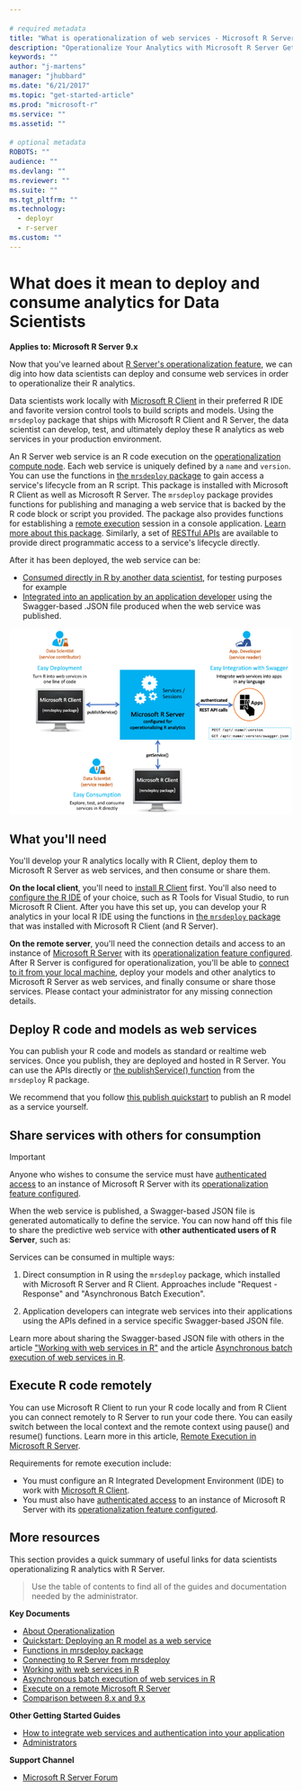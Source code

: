 ```yaml
---

# required metadata
title: "What is operationalization of web services - Microsoft R Server | Microsoft Docs"
description: "Operationalize Your Analytics with Microsoft R Server Get Started"
keywords: ""
author: "j-martens"
manager: "jhubbard"
ms.date: "6/21/2017"
ms.topic: "get-started-article"
ms.prod: "microsoft-r"
ms.service: ""
ms.assetid: ""

# optional metadata
ROBOTS: ""
audience: ""
ms.devlang: ""
ms.reviewer: ""
ms.suite: ""
ms.tgt_pltfrm: ""
ms.technology: 
  - deployr
  - r-server
ms.custom: ""
---
```


# What does it mean to deploy and consume analytics for Data Scientists

**Applies to:  Microsoft R Server 9.x**

Now that you've learned about [R Server's operationalization feature](../deployr-repository-manager/about.md), we can dig into how data scientists can deploy and consume web services in order to operationalize their R analytics.

Data scientists work locally with [Microsoft R Client](../r-client-get-started.md) in their preferred R IDE and favorite version control tools to build scripts and models. Using the `mrsdeploy` package that ships with Microsoft R Client and R Server, the data scientist can develop, test, and ultimately deploy these R analytics as web services in your production environment. 

An R Server web service is an R code execution on the [operationalization compute node](../install/operationalize-r-server-one-box-config.md). Each web service is uniquely defined by a `name` and `version`. You can use the functions in [the `mrsdeploy` package](../r-reference/mrsdeploy/mrsdeploy-package.md) to gain access a service's lifecycle from an R script. This package is installed with Microsoft R Client as well as Microsoft R Server.  The `mrsdeploy` package provides functions for publishing and managing a web service that is backed by the R code block or script you provided. The package also provides functions for establishing a [remote execution](../r/how-to-execute-code-remotely.md) session in a console application.  [Learn more about this package](../r-reference/mrsdeploy/mrsdeploy-package.md). Similarly, a set of [RESTful APIs](https://microsoft.github.io/deployr-api-docs/#services-management-apis) are available to provide direct programmatic access to a service's lifecycle directly. 

After it has been deployed, the web service can be: 
+ [Consumed directly in R by another data scientist](how-to-consume-web-service-interact-in-r.md#data-scientists-share), for testing purposes for example 
+ [Integrated into an application by an application developer](how-to-build-api-clients-from-swagger-for-app-integration.md)  using the  Swagger-based .JSON file produced when the web service was published. 

![Operationalization Engine](./media/concept-operationalize-deploy-consume/data-scientist-easy-deploy.png) 

## What you'll need

You'll develop your R analytics locally with R Client, deploy them to Microsoft R Server as web services, and then consume or share them.

**On the local client**, you'll need to [install R Client](../r-client-get-started.md) first.  You'll also need to [configure the R IDE](https://msdn.microsoft.com/en-us/microsoft-r/r-client-get-started#step-2-configure-your-ide) of your choice, such as R Tools for Visual Studio, to run Microsoft R Client.  After you have this set up, you can develop your R analytics in your local R IDE using the functions in [the `mrsdeploy` package](../r-reference/mrsdeploy/mrsdeploy-package.md) that was installed with Microsoft R Client (and R Server). 

**On the remote server**, you'll need the connection details and access to an instance of [Microsoft R Server](../rserver.md) with its [operationalization feature configured](../install/operationalize-r-server-one-box-config.md). After R Server is configured for operationalization, you'll be able to [connect to it from your local machine](how-to-connect-log-in-with-mrsdeploy.md), deploy your models and other analytics to Microsoft R Server as web services, and finally consume or share those services. Please contact your administrator for any missing connection details.

## Deploy R code and models as web services

You can publish your R code and models as standard or realtime web services. Once you publish, they are deployed and hosted in R Server. You can use the APIs directly or [the publishService() function](how-to-deploy-web-service-publish-manage-in-r.md) from the `mrsdeploy` R package. 

We recommend that you follow [this publish quickstart](quickstart-publish-r-web-service.md) to publish an R model as a service yourself. 

<a name="share"></a>

## Share services with others for consumption 

>[!IMPORTANT]
> Anyone who wishes to consume the service must have [authenticated access](configure-authentication.md) to an instance of Microsoft R Server with its [operationalization feature configured](../install/operationalize-r-server-one-box-config.md).

When the web service is published, a Swagger-based JSON file is generated automatically to define the service. You can now hand off this file to share the predictive web service with **other authenticated users of R Server**, such as:

Services can be consumed in multiple ways: 
1. Direct consumption in R using the `mrsdeploy` package, which installed with Microsoft R Server and R Client. Approaches include "Request - Response" and "Asynchronous Batch Execution".

2. Application developers can integrate web services into their applications using the APIs defined in a service specific Swagger-based JSON file. 

Learn more about sharing the Swagger-based JSON file with others in the article ["Working with web services in R"](how-to-consume-web-service-interact-in-r.md) and the article [Asynchronous batch execution of web services in R](how-to-consume-web-service-asynchronously-batch.md).


## Execute R code remotely

You can use Microsoft R Client to run your R code locally and from R Client you can connect remotely to R Server to run your code there. You can easily switch between the local context and the remote context using pause() and resume() functions.  Learn more in this article, [Remote Execution in Microsoft R Server](../r/how-to-execute-code-remotely.md).

Requirements for remote execution include:

+ You must configure an R Integrated Development Environment (IDE) to work with [Microsoft R Client](../r-client-get-started.md). 
+ You must also have [authenticated access](configure-authentication.md) to an instance of Microsoft R Server with its [operationalization feature configured](../install/operationalize-r-server-one-box-config.md).

## More resources

This section provides a quick summary of useful links for data scientists operationalizing R analytics with R Server.

>Use the table of contents to find all of the guides and documentation needed by the administrator.

**Key Documents**
+ [About Operationalization](../deployr-repository-manager/about.md)
+ [Quickstart: Deploying an R model as a web service](quickstart-publish-r-web-service.md)
+ [Functions in mrsdeploy package](../r-reference/mrsdeploy/mrsdeploy-package.md)
+ [Connecting to R Server from mrsdeploy](how-to-connect-log-in-with-mrsdeploy.md)
+ [Working with web services in R](how-to-deploy-web-service-publish-manage-in-r.md)
+ [Asynchronous batch execution of web services in R](how-to-consume-web-service-asynchronously-batch.md)
+ [Execute on a remote Microsoft R Server](../r/how-to-execute-code-remotely.md)
+ [Comparison between 8.x and 9.x](../rserver-whats-new.md)

**Other Getting Started Guides**
+ [How to integrate web services and authentication into your application](how-to-build-api-clients-from-swagger-for-app-integration.md)
+ [Administrators](configure-start-for-administrators.md)

**Support Channel**
+ [Microsoft R Server Forum](https://social.msdn.microsoft.com/Forums/en-US/home?forum=microsoftr)